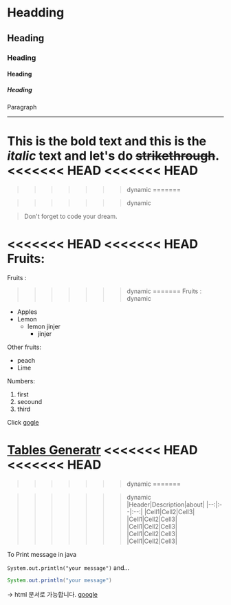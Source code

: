 # Headding
## Heading
### Heading
#### Heading
##### Heading
Paragraph

<!-- Line -->
___
<!-- Text Attributes -->
This is the **bold** text and this is the *italic* text and let's do ~~strikethrough~~.
<<<<<<< HEAD
<<<<<<< HEAD
=======

>>>>>>> dynamic
=======

>>>>>>> dynamic
<!-- Quote -->
> Don't forget to code your dream.

<!-- Bullet List -->
<<<<<<< HEAD
<<<<<<< HEAD
Fruits:
=======
Fruits :
>>>>>>> dynamic
=======
Fruits :
>>>>>>> dynamic

* Apples
* Lemon
  * lemon jinjer
    * jinjer  

Other fruits:
- peach
- Lime

<!-- Number List -->
Numbers:
1. first
2. secound
3. third

<!-- Link -->
Click [gogle](https://www.google.com)
<!-- Image --> 
<!-- html 이용하면 사진 지정 가능 -->
<!-- ![image description](../FastCampus/html/code7/image2.jpg) -->
<!-- ![image description](http://file.heroes.nexon.com/_uploads/bbs/2/2020/12/30/20201230021818393.png) -->

<!-- Table -->
[Tables Generatr](https://www.tablesgenerator.com/markdown_tables)
<<<<<<< HEAD
<<<<<<< HEAD
=======

>>>>>>> dynamic
=======

>>>>>>> dynamic
|Header|Description|about|
|--:|:--|:--:|
|Cell1|Cell2|Cell3|
|Cell1|Cell2|Cell3|
|Cell1|Cell2|Cell3|
|Cell1|Cell2|Cell3|
|Cell1|Cell2|Cell3|

<!-- Code -->
To Print message in java

`System.out.println("your message")` and...

```java
System.out.println("your message")
```

<!-- Etc -->
-> html 문서로 가능합니다.
<a href="https://www.google.com">google</a>


